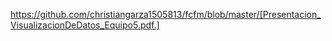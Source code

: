
https://github.com/christiangarza1505813/fcfm/blob/master/[Presentacion_VisualizacionDeDatos_Equipo5.pdf.]
